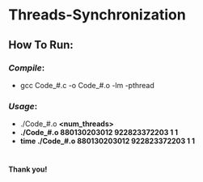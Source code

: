 # Threads-Synchronization
## How To Run:
### *Compile*:
- gcc Code_#.c -o Code_#.o -lm -pthread

### *Usage*: 
- ./Code_#.o <a> <b> <num_threads> <method>
- ./Code_#.o 880130203012 922823372203 1 1
- time ./Code_#.o 880130203012 922823372203 1 1
#
Thank you!
#
